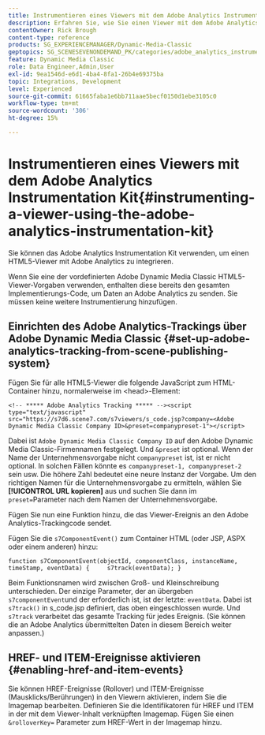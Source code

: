 ```yaml
---
title: Instrumentieren eines Viewers mit dem Adobe Analytics Instrumentation Kit
description: Erfahren Sie, wie Sie einen Viewer mit dem Adobe Analytics Instrumentation Kit in Adobe Dynamic Media Classic instrumentieren.
contentOwner: Rick Brough
content-type: reference
products: SG_EXPERIENCEMANAGER/Dynamic-Media-Classic
geptopics: SG_SCENESEVENONDEMAND_PK/categories/adobe_analytics_instrumentation_kit
feature: Dynamic Media Classic
role: Data Engineer,Admin,User
exl-id: 9ea1546d-e6d1-4ba4-8fa1-26b4e69375ba
topic: Integrations, Development
level: Experienced
source-git-commit: 61665faba1e6bb711aae5becf0150d1ebe3105c0
workflow-type: tm+mt
source-wordcount: '306'
ht-degree: 15%

---
```


# Instrumentieren eines Viewers mit dem Adobe Analytics Instrumentation Kit{#instrumenting-a-viewer-using-the-adobe-analytics-instrumentation-kit}

Sie können das Adobe Analytics Instrumentation Kit verwenden, um einen HTML5-Viewer mit Adobe Analytics zu integrieren.

Wenn Sie eine der vordefinierten Adobe Dynamic Media Classic HTML5-Viewer-Vorgaben verwenden, enthalten diese bereits den gesamten Implementierungs-Code, um Daten an Adobe Analytics zu senden. Sie müssen keine weitere Instrumentierung hinzufügen.

## Einrichten des Adobe Analytics-Trackings über Adobe Dynamic Media Classic {#set-up-adobe-analytics-tracking-from-scene-publishing-system}

Fügen Sie für alle HTML5-Viewer die folgende JavaScript zum HTML-Container hinzu, normalerweise im &lt;head>-Element:

```as3
<!-- ***** Adobe Analytics Tracking ***** --><script type="text/javascript" src="https://s7d6.scene7.com/s7viewers/s_code.jsp?company=<Adobe Dynamic Media Classic Company ID>&preset=companypreset-1"></script>
```

Dabei ist `Adobe Dynamic Media Classic Company ID` auf den Adobe Dynamic Media Classic-Firmennamen festgelegt. Und `&preset` ist optional. Wenn der Name der Unternehmensvorgabe nicht `companypreset` ist, ist er nicht optional. In solchen Fällen könnte es `companypreset-1, companypreset-2` sein usw. Die höhere Zahl bedeutet eine neure Instanz der Vorgabe. Um den richtigen Namen für die Unternehmensvorgabe zu ermitteln, wählen Sie **[!UICONTROL URL kopieren]** aus und suchen Sie dann im `preset=`Parameter nach dem Namen der Unternehmensvorgabe.

Fügen Sie nun eine Funktion hinzu, die das Viewer-Ereignis an den Adobe Analytics-Trackingcode sendet.

Fügen Sie die `s7ComponentEvent()` zum Container HTML (oder JSP, ASPX oder einem anderen) hinzu:

```as3
function s7ComponentEvent(objectId, componentClass, instanceName, timeStamp, eventData) {     s7track(eventData); }
```

Beim Funktionsnamen wird zwischen Groß- und Kleinschreibung unterschieden. Der einzige Parameter, der an übergeben `s7componentEvent`und der erforderlich ist, ist der letzte: `eventData`. Dabei ist `s7track()` in s_code.jsp definiert, das oben eingeschlossen wurde. Und `s7track` verarbeitet das gesamte Tracking für jedes Ereignis. (Sie können die an Adobe Analytics übermittelten Daten in diesem Bereich weiter anpassen.)

## HREF- und ITEM-Ereignisse aktivieren {#enabling-href-and-item-events}

Sie können HREF-Ereignisse (Rollover) und ITEM-Ereignisse (Mausklicks/Berührungen) in den Viewern aktivieren, indem Sie die Imagemap bearbeiten. Definieren Sie die Identifikatoren für HREF und ITEM in der mit dem Viewer-Inhalt verknüpften Imagemap. Fügen Sie einen `&rolloverKey=` Parameter zum HREF-Wert in der Imagemap hinzu.
